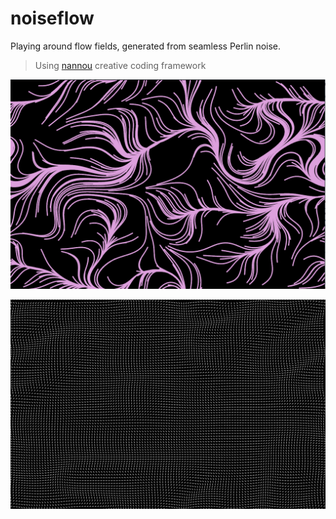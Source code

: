 # noiseflow
Playing around flow fields, generated from seamless Perlin noise.

> Using [nannou](https://crates.io/crates/nannou) creative coding framework

![alt text](https://github.com/BlitzBanana/noiseflow/blob/main/.github/render.png?raw=true)

![alt text](https://github.com/BlitzBanana/noiseflow/blob/main/.github/flowfield.png?raw=true)

